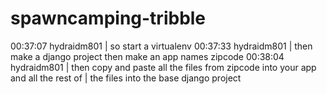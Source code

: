 # spawncamping-tribble

00:37:07 hydraidm801 | so start a virtualenv
00:37:33 hydraidm801 | then make a django project then make an app names zipcode
00:38:04 hydraidm801 | then copy and paste all the files from zipcode into your app and all the rest of
                     | the files into the base django project


